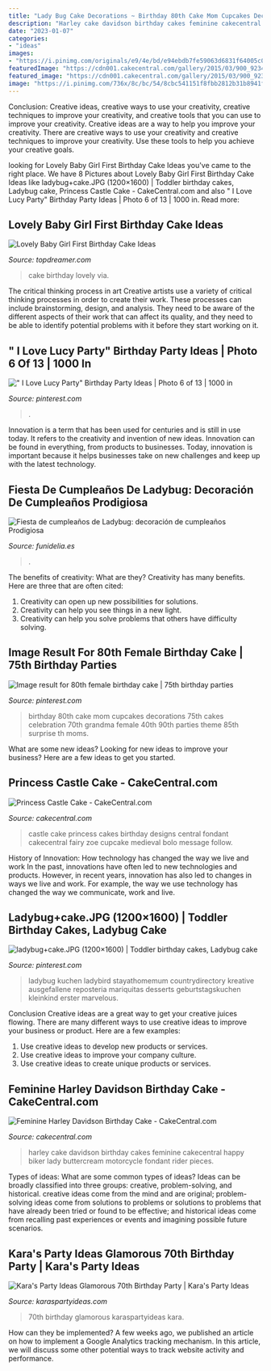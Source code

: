 ```yaml
---
title: "Lady Bug Cake Decorations ~ Birthday 80th Cake Mom Cupcakes Decorations 75th Cakes Celebration 70th Grandma Female 40th 90th Parties Theme 85th Surprise Th Moms"
description: "Harley cake davidson birthday cakes feminine cakecentral happy biker lady buttercream motorcycle fondant rider pieces"
date: "2023-01-07"
categories:
- "ideas"
images:
- "https://i.pinimg.com/originals/e9/4e/bd/e94ebdb7fe59063d6831f64005c0951b.jpg"
featuredImage: "https://cdn001.cakecentral.com/gallery/2015/03/900_923416c8OU_princess-castle-cake.jpg"
featured_image: "https://cdn001.cakecentral.com/gallery/2015/03/900_923416c8OU_princess-castle-cake.jpg"
image: "https://i.pinimg.com/736x/8c/bc/54/8cbc541151f8fbb2812b31b8941f888e.jpg"
---
```



Conclusion: Creative ideas, creative ways to use your creativity, creative techniques to improve your creativity, and creative tools that you can use to improve your creativity.
Creative ideas are a way to help you improve your creativity. There are creative ways to use your creativity and creative techniques to improve your creativity. Use these tools to help you achieve your creative goals.

	

		
looking for Lovely Baby Girl First Birthday Cake Ideas you've came to the right place. We have 8 Pictures about Lovely Baby Girl First Birthday Cake Ideas like ladybug+cake.JPG (1200×1600) | Toddler birthday cakes, Ladybug cake, Princess Castle Cake - CakeCentral.com and also &quot; I Love Lucy Party&quot; Birthday Party Ideas | Photo 6 of 13 | 1000 in. Read more:
		
    
## Lovely Baby Girl First Birthday Cake Ideas

<img loading=lazy src="http://www.topdreamer.com/wp-content/uploads/2014/10/a5b42da5395cd2740c74170b00f91492-599x1024.jpg" onerror="this.onerror=null;this.src='https://tse4.mm.bing.net/th?id=OIP.s23t0hqAIgVCIDHDsIbgvwHaMq&amp;pid=15.1';" alt="Lovely Baby Girl First Birthday Cake Ideas">

_Source: topdreamer.com_

>cake birthday lovely via. 

	

The critical thinking process in art
Creative artists use a variety of critical thinking processes in order to create their work. These processes can include brainstorming, design, and analysis. They need to be aware of the different aspects of their work that can affect its quality, and they need to be able to identify potential problems with it before they start working on it.

    
## &quot; I Love Lucy Party&quot; Birthday Party Ideas | Photo 6 Of 13 | 1000 In

<img loading=lazy src="https://i.pinimg.com/736x/8c/bc/54/8cbc541151f8fbb2812b31b8941f888e.jpg" onerror="this.onerror=null;this.src='https://tse4.mm.bing.net/th?id=OIP.rzi3aSWu9U8_uQmJom41nAHaJ3&amp;pid=15.1';" alt="&quot; I Love Lucy Party&quot; Birthday Party Ideas | Photo 6 of 13 | 1000 in">

_Source: pinterest.com_

>. 

	

Innovation is a term that has been used for centuries and is still in use today. It refers to the creativity and invention of new ideas. Innovation can be found in everything, from products to businesses. Today, innovation is important because it helps businesses take on new challenges and keep up with the latest technology.

    
## Fiesta De Cumpleaños De Ladybug: Decoración De Cumpleaños Prodigiosa

<img loading=lazy src="https://www.funidelia.es/blog/wp-content/uploads/2017/03/Cumpleaños-Ladybug-tarta4.jpg" onerror="this.onerror=null;this.src='https://tse1.mm.bing.net/th?id=OIP.lwW1yIR3gYzerSTprNeetwHaNJ&amp;pid=15.1';" alt="Fiesta de cumpleaños de Ladybug: decoración de cumpleaños Prodigiosa">

_Source: funidelia.es_

>. 

	

The benefits of creativity: What are they?
Creativity has many benefits. Here are three that are often cited: 
1) Creativity can open up new possibilities for solutions. 
2) Creativity can help you see things in a new light. 
3) Creativity can help you solve problems that others have difficulty solving.

    
## Image Result For 80th Female Birthday Cake | 75th Birthday Parties

<img loading=lazy src="https://i.pinimg.com/originals/e9/4e/bd/e94ebdb7fe59063d6831f64005c0951b.jpg" onerror="this.onerror=null;this.src='https://tse3.mm.bing.net/th?id=OIP.sHjMNfjQDigV81CNSlGYdQHaJ3&amp;pid=15.1';" alt="Image result for 80th female birthday cake | 75th birthday parties">

_Source: pinterest.com_

>birthday 80th cake mom cupcakes decorations 75th cakes celebration 70th grandma female 40th 90th parties theme 85th surprise th moms. 

	

What are some new ideas?
Looking for new ideas to improve your business? Here are a few ideas to get you started.

    
## Princess Castle Cake - CakeCentral.com

<img loading=lazy src="https://cdn001.cakecentral.com/gallery/2015/03/900_923416c8OU_princess-castle-cake.jpg" onerror="this.onerror=null;this.src='https://tse2.mm.bing.net/th?id=OIP.CxjSD3bfK2bxsB2fZewx2wHaJ4&amp;pid=15.1';" alt="Princess Castle Cake - CakeCentral.com">

_Source: cakecentral.com_

>castle cake princess cakes birthday designs central fondant cakecentral fairy zoe cupcake medieval bolo message follow. 

	

History of Innovation: How technology has changed the way we live and work
In the past, innovations have often led to new technologies and products. However, in recent years, innovation has also led to changes in ways we live and work. For example, the way we use technology has changed the way we communicate, work and live.

    
## Ladybug+cake.JPG (1200×1600) | Toddler Birthday Cakes, Ladybug Cake

<img loading=lazy src="http://2.bp.blogspot.com/-0enGDXyEFMw/Tt2i2QWpIPI/AAAAAAAADQI/QO5Rki_r0ic/s1600/ladybug%2Bcake.JPG" onerror="this.onerror=null;this.src='https://tse1.mm.bing.net/th?id=OIP.mqWyEgmhxw48-Y483Q20dgHaJ4&amp;pid=15.1';" alt="ladybug+cake.JPG (1200×1600) | Toddler birthday cakes, Ladybug cake">

_Source: pinterest.com_

>ladybug kuchen ladybird stayathomemum countrydirectory kreative ausgefallene reposteria mariquitas desserts geburtstagskuchen kleinkind erster marvelous. 

	

Conclusion
Creative ideas are a great way to get your creative juices flowing. There are many different ways to use creative ideas to improve your business or product. Here are a few examples:
1. Use creative ideas to develop new products or services.
2. Use creative ideas to improve your company culture.
3. Use creative ideas to create unique products or services.

    
## Feminine Harley Davidson Birthday Cake - CakeCentral.com

<img loading=lazy src="https://cdn001.cakecentral.com/gallery/2015/03/900_884898ZHcY_feminine-harley-davidson-birthday-cake.jpg" onerror="this.onerror=null;this.src='https://tse4.mm.bing.net/th?id=OIP.E00cjbZBW1nQL3HXSZHMPgHaLH&amp;pid=15.1';" alt="Feminine Harley Davidson Birthday Cake - CakeCentral.com">

_Source: cakecentral.com_

>harley cake davidson birthday cakes feminine cakecentral happy biker lady buttercream motorcycle fondant rider pieces. 

	

Types of ideas: What are some common types of ideas?
Ideas can be broadly classified into three groups: creative, problem-solving, and historical. creative ideas come from the mind and are original; problem-solving ideas come from solutions to problems or solutions to problems that have already been tried or found to be effective; and historical ideas come from recalling past experiences or events and imagining possible future scenarios.

    
## Kara&#039;s Party Ideas Glamorous 70th Birthday Party | Kara&#039;s Party Ideas

<img loading=lazy src="http://karaspartyideas.com/wp-content/uploads/2016/08/Glamorous-70th-Birthday-Party-via-Karas-Party-Ideas-KarasPartyIdeas.com32.jpg" onerror="this.onerror=null;this.src='https://tse1.mm.bing.net/th?id=OIP._2FS6miivZ24qdA7W5H-7wHaLH&amp;pid=15.1';" alt="Kara&#039;s Party Ideas Glamorous 70th Birthday Party | Kara&#039;s Party Ideas">

_Source: karaspartyideas.com_

>70th birthday glamorous karaspartyideas kara. 

	

How can they be implemented?
A few weeks ago, we published an article on how to implement a Google Analytics tracking mechanism. In this article, we will discuss some other potential ways to track website activity and performance.


